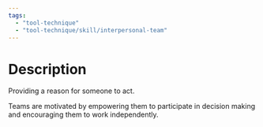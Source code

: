 ```yaml
---
tags:
  - "tool-technique"
  - "tool-technique/skill/interpersonal-team"
---
```

# Description
Providing a reason for someone to act.

Teams are motivated by empowering them to participate in decision making and encouraging them to work independently.